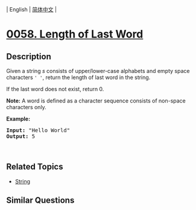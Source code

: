 
| English | [简体中文](README.md) |

# [0058. Length of Last Word](https://leetcode-cn.com/problems/length-of-last-word/)

## Description

<p>Given a string <i>s</i> consists of upper/lower-case alphabets and empty space characters <code>&#39; &#39;</code>, return the length of last word in the string.</p>

<p>If the last word does not exist, return 0.</p>

<p><b>Note:</b> A word is defined as a character sequence consists of non-space characters only.</p>

<p><b>Example:</b></p>

<pre>
<b>Input:</b> &quot;Hello World&quot;
<b>Output:</b> 5
</pre>

<p>&nbsp;</p>


## Related Topics

- [String](https://leetcode-cn.com/tag/string)

## Similar Questions


